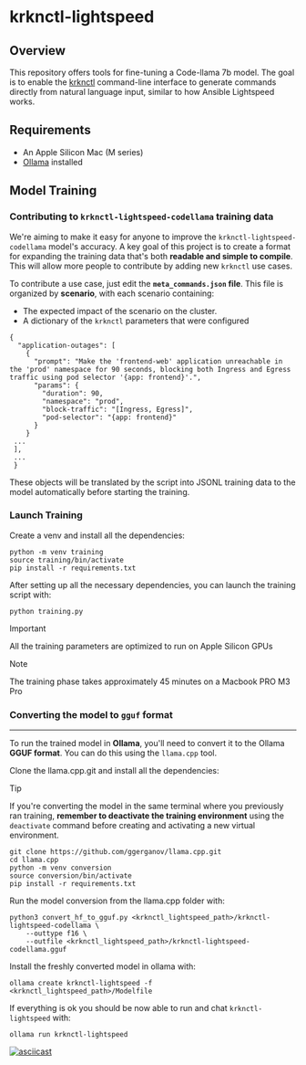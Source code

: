 # krknctl-lightspeed
## Overview
This repository offers tools for fine-tuning a Code-llama 7b model. 
The goal is to enable the [krknctl](https://github.com/krkn-chaos/krknctl)  command-line interface to generate commands
directly from natural language input, similar to how Ansible Lightspeed works.

## Requirements
- An Apple Silicon Mac (M series)
- [Ollama](https://ollama.com/) installed 

## Model Training

### Contributing to `krknctl-lightspeed-codellama` training data


We're aiming to make it easy for anyone to improve the `krknctl-lightspeed-codellama` model's accuracy. 
A key goal of this project is to create a format for expanding the training data that's both **readable and simple to compile**. 
This will allow more people to contribute by adding new `krknctl` use cases.

To contribute a use case, just edit the **`meta_commands.json` file**. This file is organized by **scenario**, with each scenario containing:

* The expected impact of the scenario on the cluster.
* A dictionary of the `krknctl` parameters that were configured

```
{
  "application-outages": [
    {
      "prompt": "Make the 'frontend-web' application unreachable in the 'prod' namespace for 90 seconds, blocking both Ingress and Egress traffic using pod selector '{app: frontend}'.",
      "params": {
        "duration": 90,
        "namespace": "prod",
        "block-traffic": "[Ingress, Egress]",
        "pod-selector": "{app: frontend}"
      }
    }
 ...
 ],
 ...
 }
```

These objects will be translated by the script into JSONL training data to the model automatically before starting the training. 

### Launch Training

Create a venv and install all the dependencies:

```
python -m venv training
source training/bin/activate
pip install -r requirements.txt
```

After setting up all the necessary dependencies, you can launch the training script with:

```
python training.py
```
> [!IMPORTANT] 
> All the training parameters are optimized to run on Apple Silicon GPUs

>[!NOTE] 
> The training phase takes approximately 45 minutes on a Macbook PRO M3 Pro


### Converting the model to `gguf` format

---
To run the trained model in **Ollama**, you'll need to convert it to the Ollama **GGUF format**. You can do this using the `llama.cpp` tool.

Clone the llama.cpp.git and install all the dependencies:

> [!TIP] 
> If you're converting the model in the same terminal where you previously ran 
> training, **remember to deactivate the training environment** using 
> the `deactivate` command before creating and activating a new virtual environment.


````
git clone https://github.com/ggerganov/llama.cpp.git
cd llama.cpp
python -m venv conversion
source conversion/bin/activate
pip install -r requirements.txt
````

Run the model conversion from the llama.cpp folder with:

```
python3 convert_hf_to_gguf.py <krknctl_lightspeed_path>/krknctl-lightspeed-codellama \
    --outtype f16 \
    --outfile <krknctl_lightspeed_path>/krknctl-lightspeed-codellama.gguf
```

Install the freshly converted model in ollama with:

```
ollama create krknctl-lightspeed -f <krknctl_lightspeed_path>/Modelfile
```

If everything is ok you should be now able to run and chat `krknctl-lightspeed`  with:

```
ollama run krknctl-lightspeed
```


[![asciicast](https://asciinema.org/a/RC7WRTGZKnM29rqTBL2wGCfZm.svg)](https://asciinema.org/a/RC7WRTGZKnM29rqTBL2wGCfZm)

